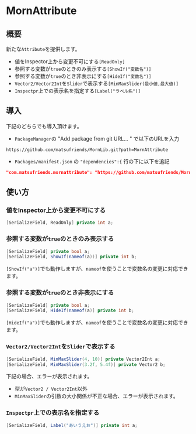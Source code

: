 ﻿# MornAttribute

## 概要

新たな`Attribute`を提供します。

- 値をInspector上から変更不可にする`[ReadOnly]`
- 参照する変数が`true`のときのみ表示する`[ShowIf("変数名")]`
- 参照する変数が`true`のとき非表示にする`[HideIf("変数名")]`
- `Vector2/Vector2Int`を`Slider`で表示する`[MinMaxSlider(最小値,最大値)]`
- `Inspectpr`上での表示名を指定する`[Label("ラベル名")]`

## 導入

下記のどちらでも導入頂けます。

- `PackageManager`の "Add package from git URL... " で以下のURLを入力

```
https://github.com/matsufriends/MornLib.git?path=MornAttribute
```

- `Packages/manifest.json` の `"dependencies":{` 行の下に以下を追記

``` json
"com.matsufriends.mornattribute": "https://github.com/matsufriends/MornLib.git?path=MornAttribute",
```

## 使い方

### 値をInspector上から変更不可にする

``` csharp
[SerializeField, ReadOnly] private int a;
```

### 参照する変数が`true`のときのみ表示する

``` csharp
[SerializeField] private bool a;
[SerializeField, ShowIf(nameof(a))] private int b;
```

`[ShowIf("a")]`でも動作しますが、`nameof`を使うことで変数名の変更に対応できます。

### 参照する変数が`true`のとき非表示にする

``` csharp
[SerializeField] private bool a;
[SerializeField, HideIf(nameof(a)] private int b;
```

`[HideIf("a")]`でも動作しますが、`nameof`を使うことで変数名の変更に対応できます。

### `Vector2/Vector2Int`を`Slider`で表示する

``` csharp
[SerializeField, MinMaxSlider(4, 10)] private Vector2Int a;
[SerializeField, MinMaxSlider(3.2f, 5.4f)] private Vector2 b;
```

下記の場合、エラーが表示されます。

- 型が`Vector2 / Vector2Int`以外
- `MinMaxSlider`の引数の大小関係が不正な場合、エラーが表示されます。

### `Inspectpr`上での表示名を指定する

``` csharp
[SerializeField, Label("あいうえお")] private int a;
```
